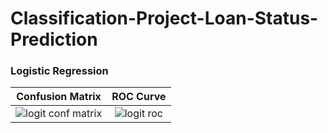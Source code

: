 # Classification-Project-Loan-Status-Prediction



### Logistic Regression

| Confusion Matrix         |  ROC Curve |
:-------------------------:|:-------------------------:
![logit conf matrix](https://user-images.githubusercontent.com/78954578/115061341-5d9beb00-9ee9-11eb-8aeb-450850a4cc6f.jpg) | ![logit roc ](https://user-images.githubusercontent.com/78954578/115059652-21678b00-9ee7-11eb-9ffd-c17de0cbfb1c.jpg)

